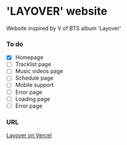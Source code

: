 # 'LAYOVER' website
Website inspired by V of BTS album 'Layover'
### To do
- [x] Homepage
- [ ] Tracklist page
- [ ] Music videos page
- [ ] Schedule page
- [ ] Mobile support
- [ ] Error page
- [ ] Loading page
- [ ] Error page
### URL
[Layover on Vercel](https://layover-v.vercel.app/)